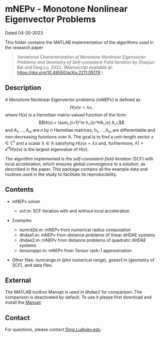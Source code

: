 # mNEPv - Monotone Nonlinear Eigenvector Problems

Dated 		04-20-2023

This folder contains the MATLAB implementation of the algorithms 
used in the research paper 

>*Variational Characterization of Monotone Nonlinear Eigenvector Problems and Geometry of Self-consistent Field Iteration*
by Zhaojun Bai and Ding Lu, 2022.
(Manuscript available at: https://doi.org/10.48550/arXiv.2211.05179 )


## Description

A Monotone Nonlinear Eigenvector problems (mNEPv) is defined as 
$$H(x) x = \lambda x,$$
where $H(x)$ is a Hermitian matrix-valued function of the form 
$$H(x):= \sum_{i=1}^m h_i(x^HA_ix) A_i,$$
and $A_1,\dots,A_m$ are $n$ by $n$ Hermitian matrices, 
$h_1,\dots,h_m$ are differentiable and non-decreasing functions over $\mathbb R$. 
The goal is to find a unit-length vector $x\in\mathbb C^n$ and a scalar $\lambda\in\mathbb R$ 
satisfying $H(x)x=\lambda x$ and, furthermore, $\lambda (= x^H H(x) x)$ is the largest eigenvalue of $H(x)$.

The algorithm implemented is the *self-consistent-field iteration* (SCF) with
local acceleration, which ensures global convergence to a solution, as described in the paper.
This package contains all the example data and routines used in the study to facilitate its reproducibility.


## Contents

- mNEPv solver
	- scf.m:			SCF iteration with and without local acceleration

- Examples 
	- numrd2d.m:  		mNEPv from numerical radius computation  
	- dhdae1.m: 		mNEPv from distance problems of linear dHDAE systems
	- dhdae2.m:			mNEPv from distance problems of quadratic dHDAE systems
	- tensorappr.m:  	mNEPv from Tensor rank-1 approximation

- Other files: numrange.m (plot numerical range), goescf.m (geometry of SCF), and data files.


## External

The MATLAB toolbox Manopt is used in dhdae2 for comparison. The
comparison is deactivated by default. To use it please first download
and install the [Manopt](https://www.manopt.org/).


## Contact 

For questions, please contact Ding.Lu@uky.edu  

